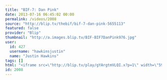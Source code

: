 ```yaml
---
title: "BIF-7: Dan Pink"
date: 2013-07-16 06:45:02 00:00
permalink: /videos/2008
source: "http://blip.tv/thebif/bif-7-dan-pink-5655113"
featured: false
provider: "Blip"
thumbnail: "http://a.images.blip.tv/BIF-BIF7DanPink976.jpg"
user:
  id: 427
  username: "hawkinsjustin"
  name: "Justin Hawkins"
tags: []
html: "<iframe src=\"http://blip.tv/play/gYArgtmVLQI.x?p=1\" width=\"590\" height=\"332\" frameborder=\"0\" allowfullscreen></iframe>"
id: 2008
---
```


